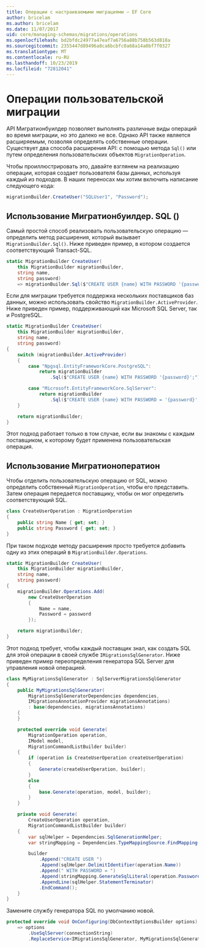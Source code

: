 ```yaml
---
title: Операции с настраиваемыми миграциями — EF Core
author: bricelam
ms.author: bricelam
ms.date: 11/07/2017
uid: core/managing-schemas/migrations/operations
ms.openlocfilehash: bd2bfdc24977a47eaf7a6756a88b758b563d818a
ms.sourcegitcommit: 2355447d89496a8ca6bcbfc0a68a14a0bf7f0327
ms.translationtype: MT
ms.contentlocale: ru-RU
ms.lasthandoff: 10/23/2019
ms.locfileid: "72812041"
---
```

# <a name="custom-migrations-operations"></a>Операции пользовательской миграции

API Мигратионбуилдер позволяет выполнять различные виды операций во время миграции, но это далеко не все. Однако API также является расширяемым, позволяя определять собственные операции. Существует два способа расширения API: с помощью метода `Sql()` или путем определения пользовательских объектов `MigrationOperation`.

Чтобы проиллюстрировать это, давайте взглянем на реализацию операции, которая создает пользователя базы данных, используя каждый из подходов. В наших переносах мы хотим включить написание следующего кода:

``` csharp
migrationBuilder.CreateUser("SQLUser1", "Password");
```

## <a name="using-migrationbuildersql"></a>Использование Мигратионбуилдер. SQL ()

Самый простой способ реализовать пользовательскую операцию — определить метод расширения, который вызывает `MigrationBuilder.Sql()`. Ниже приведен пример, в котором создается соответствующий Transact-SQL.

``` csharp
static MigrationBuilder CreateUser(
    this MigrationBuilder migrationBuilder,
    string name,
    string password)
    => migrationBuilder.Sql($"CREATE USER {name} WITH PASSWORD '{password}';");
```

Если для миграции требуется поддержка нескольких поставщиков баз данных, можно использовать свойство `MigrationBuilder.ActiveProvider`. Ниже приведен пример, поддерживающий как Microsoft SQL Server, так и PostgreSQL.

``` csharp
static MigrationBuilder CreateUser(
    this MigrationBuilder migrationBuilder,
    string name,
    string password)
{
    switch (migrationBuilder.ActiveProvider)
    {
        case "Npgsql.EntityFrameworkCore.PostgreSQL":
            return migrationBuilder
                .Sql($"CREATE USER {name} WITH PASSWORD '{password}';");

        case "Microsoft.EntityFrameworkCore.SqlServer":
            return migrationBuilder
                .Sql($"CREATE USER {name} WITH PASSWORD = '{password}';");
    }

    return migrationBuilder;
}
```

Этот подход работает только в том случае, если вы знакомы с каждым поставщиком, к которому будет применена пользовательская операция.

## <a name="using-a-migrationoperation"></a>Использование Мигратионоператион

Чтобы отделить пользовательскую операцию от SQL, можно определить собственный `MigrationOperation`, чтобы его представить. Затем операция передается поставщику, чтобы он мог определить соответствующий SQL.

``` csharp
class CreateUserOperation : MigrationOperation
{
    public string Name { get; set; }
    public string Password { get; set; }
}
```

При таком подходе методу расширения просто требуется добавить одну из этих операций в `MigrationBuilder.Operations`.

``` csharp
static MigrationBuilder CreateUser(
    this MigrationBuilder migrationBuilder,
    string name,
    string password)
{
    migrationBuilder.Operations.Add(
        new CreateUserOperation
        {
            Name = name,
            Password = password
        });

    return migrationBuilder;
}
```

Этот подход требует, чтобы каждый поставщик знал, как создать SQL для этой операции в своей службе `IMigrationsSqlGenerator`. Ниже приведен пример переопределения генератора SQL Server для управления новой операцией.

``` csharp
class MyMigrationsSqlGenerator : SqlServerMigrationsSqlGenerator
{
    public MyMigrationsSqlGenerator(
        MigrationsSqlGeneratorDependencies dependencies,
        IMigrationsAnnotationProvider migrationsAnnotations)
        : base(dependencies, migrationsAnnotations)
    {
    }

    protected override void Generate(
        MigrationOperation operation,
        IModel model,
        MigrationCommandListBuilder builder)
    {
        if (operation is CreateUserOperation createUserOperation)
        {
            Generate(createUserOperation, builder);
        }
        else
        {
            base.Generate(operation, model, builder);
        }
    }

    private void Generate(
        CreateUserOperation operation,
        MigrationCommandListBuilder builder)
    {
        var sqlHelper = Dependencies.SqlGenerationHelper;
        var stringMapping = Dependencies.TypeMappingSource.FindMapping(typeof(string));

        builder
            .Append("CREATE USER ")
            .Append(sqlHelper.DelimitIdentifier(operation.Name))
            .Append(" WITH PASSWORD = ")
            .Append(stringMapping.GenerateSqlLiteral(operation.Password))
            .AppendLine(sqlHelper.StatementTerminator)
            .EndCommand();
    }
}
```

Замените службу генератора SQL по умолчанию новой.

``` csharp
protected override void OnConfiguring(DbContextOptionsBuilder options)
    => options
        .UseSqlServer(connectionString)
        .ReplaceService<IMigrationsSqlGenerator, MyMigrationsSqlGenerator>();
```
